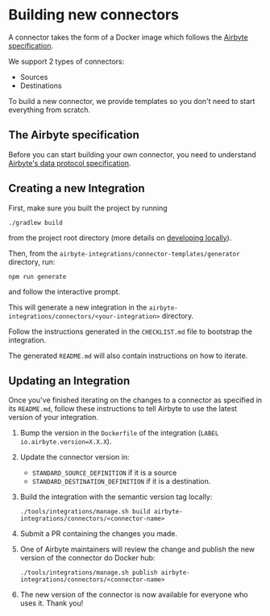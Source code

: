 # Building new connectors

A connector takes the form of a Docker image which follows the [Airbyte specification](../../architecture/airbyte-specification.md).

We support 2 types of connectors: 

* Sources
* Destinations

To build a new connector, we provide templates so you don't need to start everything from scratch. 

## The Airbyte specification

Before you can start building your own connector, you need to understand [Airbyte's data protocol specification](../../architecture/airbyte-specification.md).

## Creating a new Integration

First, make sure you built the project by running 

```text
./gradlew build
```

from the project root directory \(more details on [developing locally](../developing-locally.md)\).

Then, from the `airbyte-integrations/connector-templates/generator` directory, run:

```text
npm run generate
```

and follow the interactive prompt. 

This will generate a new integration in the `airbyte-integrations/connectors/<your-integration>` directory. 

Follow the instructions generated in the `CHECKLIST.md` file to bootstrap the integration. 

The generated `README.md` will also contain instructions on how to iterate.

## Updating an Integration

Once you've finished iterating on the changes to a connector as specified in its `README.md`, follow these instructions to tell Airbyte to use the latest version of your integration.

1. Bump the version in the `Dockerfile` of the integration \(`LABEL io.airbyte.version=X.X.X`\).
2. Update the connector version in:
   * `STANDARD_SOURCE_DEFINITION` if it is a source
   * `STANDARD_DESTINATION_DEFINITION` if it is a destination.
3. Build the integration with the semantic version tag locally:

   ```text
   ./tools/integrations/manage.sh build airbyte-integrations/connectors/<connector-name>
   ```

4. Submit a PR containing the changes you made.
5. One of Airbyte maintainers will review the change and publish the new version of the connector do Docker hub:

   ```text
   ./tools/integrations/manage.sh publish airbyte-integrations/connectors/<connector-name>
   ```

6. The new version of the connector is now available for everyone who uses it. Thank you!
